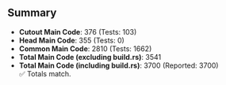 ## Summary

- **Cutout Main Code**: 376 (Tests: 103)  
- **Head Main Code**: 355 (Tests: 0)  
- **Common Main Code**: 2810 (Tests: 1662)  
- **Total Main Code (excluding build.rs)**: 3541  
- **Total Main Code (including build.rs)**: 3700 (Reported: 3700)  
✅ Totals match.
